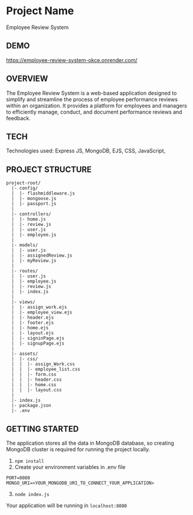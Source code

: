 # Project Name

Employee Review System

## DEMO

https://employee-review-system-okce.onrender.com/

## OVERVIEW

The Employee Review System is a web-based application designed to simplify and streamline the process of employee performance reviews within an organization. It provides a platform for employees and managers to efficiently manage, conduct, and document performance reviews and feedback.

## TECH

Technologies used: Express JS, MongoDB, EJS, CSS, JavaScript,

## PROJECT STRUCTURE
```
project-root/
  |- config/
  |  |- flashmiddleware.js
  |  |- mongoose.js
  |  |- passport.js
  |
  |- controllers/
  |  |- home.js
  |  |- review.js
  |  |- user.js
  |  |- employee.js
  |
  |- models/
  |  |- user.js
  |  |- assignedReview.js
  |  |- myReview.js
  |
  |- routes/
  |  |- user.js
  |  |- employee.js
  |  |- review.js
  |  |- index.js
  |
  |- views/
  |  |- assign_work.ejs
  |  |- employee_view.ejs
  |  |- header.ejs
  |  |- footer.ejs
  |  |- home.ejs
  |  |- layout.ejs
  |  |- signinPage.ejs
  |  |- signupPage.ejs
  |
  |- assets/
  |  |- css/
  |  |  |- assign_Work.css
  |  |  |- employee_list.css
  |  |  |- form.css
  |  |  |- header.css
  |  |  |- home.css
  |  |  |- layout.css
  |
  |- index.js
  |- package.json
  |- .env
```

## GETTING STARTED

The application stores all the data in MongoDB database, so creating MongoDB cluster is required for running the project locally.

1. ```npm install```
2. Create your environment variables in .env file
```
PORT=8080
MONGO_URI=<YOUR_MONGODB_URI_TO_CONNECT_YOUR_APPLICATION>
```
3. ```node index.js```


Your application will be running in ```localhost:8080```

